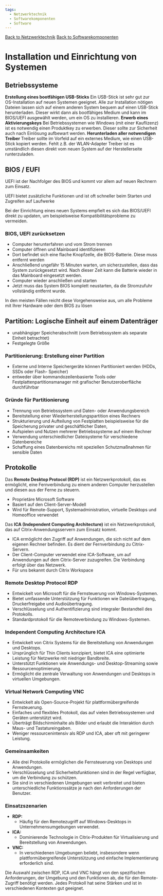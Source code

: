 ```yaml
---
tags:
  - Netzwerktechnik
  - Softwarekomponenten
  - Software
---
```

[Back to Netzwerktechnik](Uebersicht%20der%20Netzwerktechnik%20Themen.md)
[Back to Softwarekomponenten](Uebersicht%20der%20Softwarekomponenten%20Themen.md)
# Installation und Einrichtung von Systemen
## Betriebssysteme
**Erstellung eines bootfähigen USB-Sticks**
Ein USB-Stick ist sehr gut zur OS-Installation auf neuen Systemen geeignet. Alle zur Installation nötigen Dateien lassen sich auf einem anderen System bequem auf einen USB-Stick herunterladen. Dieser wirkt dann als bootfähiges Medium und kann im BIOS/UEFI ausgewählt werden, um ein OS zu installieren.
**Erwerb eines Aktivierungskeys**
Bei Betriebssystemen wie Windows (mit einer Kauflizenz) ist es notwendig einen Produktkey zu erwerben. Dieser sollte zur Sicherheit auch nach Einlösung aufbewart werden.
**Herunterladen aller notwendigen Treiber**
Treiber sollte im Vorfeld auf ein externes Medium, wie einen USB-Stick kopiert werden. Fehlt z.B. der WLAN-Adapter Treiber ist es umständlich diesen direkt vom neuen System auf der Herstellerseite runterzuladen.

## BIOS / EUFI
UEFI ist der Nachfolger des BIOS und kommt vor allem auf neuen Rechnern zum Einsatz.

UEFI bietet zusätzliche Funktionen und ist oft schneller beim Starten und Zugreifen auf Laufwerke

Bei der Einrichtung eines neuen Systems empfielt es sich das BIOS/UEFI direkt zu updaten, um beispielsweise Kompatibilitätsprobleme zu vermeiden.

### BIOS, UEFI zurücksetzen
- Computer herunterfahren und vom Strom trennen
- Computer öffnen und Mainboard identifizieren
- Dort befindet sich eine flache Knopfzelle, die BIOS-Batterie. Diese muss entfernt werden
- Anschließend ungefähr 15 Minuten warten, um sicherzustellen, dass das System zurückgesetzt wird. Nach dieser Zeit kann die Batterie wieder in das Mainboard eingesetzt werden.
- Computer wieder anschließen und starten
- Jetzt muss das System BIOS komplett neustarten, da die Stromzufuhr vollständig entfernt wurde.

In den meisten Fällen reicht diese Vorgehensweise aus, um alle Probleme mit Ihrer Hardware oder dem BIOS zu lösen

## Partition: Logische Einheit auf einem Datenträger
- unabhängiger Speicherabschnitt (vom Betriebssystem als separate Einheit betrachtet)
- Festgelegte Größe

### Partitionierung: Erstellung einer Partition
- Externe und Interne Speichergeräte können Partitioniert werden (HDDs, SSDs oder Flash- Speicher)
- entweder über kommandozeilenbasierte Tools oder Festplattenpartitionsmanager mit grafischer Benutzeroberfläche durchführbar

### Gründe für Partitionierung
- Trennung von Betriebssystem und Daten- oder Anwendungsbereich
- Bereitstellung einer Wiederherstellungspartition eines Rechners
- Strukturierung und Aufteilung von Festplatten beispielsweise für die Speicherung privater und geschäftlicher Daten,
- Aufspielen und Nutzen mehrerer Betriebssysteme auf einem Rechner
- Verwendung unterschiedlicher Dateisysteme für verschiedene Datenbereiche
- Schaffung eines Datenbereichs mit speziellen Schutzmaßnahmen für sensible Daten

## Protokolle
Das **Remote Desktop Protocol (RDP)** ist ein Netzwerkprotokoll, das es ermöglicht, eine Fernverbindung zu einem anderen Computer herzustellen und diesen aus der Ferne zu steuern.

- Proprietäre Microsoft Software
- Basiert auf den Client-Server-Modell
- Wird für Remote-Support, Systemadministration, virtuelle Desktops und Homeoffice verwendet

Das **ICA (Independent Computing Architecture)** ist ein Netzwerkprotokoll, das auf Citrix-Anwendungsservern zum Einsatz kommt.

- ICA ermöglicht den Zugriff auf Anwendungen, die sich nicht auf dem eigenen Rechner befinden. Es dient der Fernverbindung zu Citrix-Servern.
- Der Client-Computer verwendet eine ICA-Software, um auf Anwendungen auf dem Citrix-Server zuzugreifen. Die Verbindung erfolgt über das Netzwerk.
- Für uns bekannt durch Citrix Workspace

### Remote Desktop Protocol RDP
- Entwickelt von Microsoft für die Fernsteuerung von Windows-Systemen.
- Bietet umfassende Unterstützung für Funktionen wie Dateiübertragung, Druckerfreigabe und Audioübertragung.
- Verschlüsselung und Authentifizierung sind integraler Bestandteil des Protokolls.
- Standardprotokoll für die Remoteverbindung zu Windows-Systemen.

### Independent Computing Architecture ICA
- Entwickelt von Citrix Systems für die Bereitstellung von Anwendungen und Desktops.
- Ursprünglich für Thin Clients konzipiert, bietet ICA eine optimierte Leistung für Netzwerke mit niedriger Bandbreite.
- Unterstützt Funktionen wie Anwendungs- und Desktop-Streaming sowie Ressourcenoptimierung.
- Ermöglicht die zentrale Verwaltung von Anwendungen und Desktops in virtuellen Umgebungen.

### Virtual Network Computing VNC
- Entwickelt als Open-Source-Projekt für plattformübergreifende Fernsteuerung.
- Einfaches und flexibles Protokoll, das auf vielen Betriebssystemen und Geräten unterstützt wird.
- Überträgt Bildschirminhalte als Bilder und erlaubt die Interaktion durch Maus- und Tastatureingaben.
- Weniger ressourcenintensiv als RDP und ICA, aber oft mit geringerer Leistung.

### Gemeinsamkeiten
- Alle drei Protokolle ermöglichen die Fernsteuerung von Desktops und Anwendungen.
- Verschlüsselung und Sicherheitsfunktionen sind in der Regel verfügbar, um die Verbindung zu schützen.
- Sie sind in verschiedenen Umgebungen weit verbreitet und bieten unterschiedliche Funktionssätze je nach den Anforderungen der Benutzer.

### Einsatzszenarien
- **RDP:**
	- Häufig für den Remotezugriff auf Windows-Desktops in Unternehmensumgebungen verwendet.
- **ICA:**
	- Dominierende Technologie in Citrix-Produkten für Virtualisierung und Bereitstellung von Anwendungen.
- **VNC:**
	- In verschiedenen Umgebungen beliebt, insbesondere wenn plattformübergreifende Unterstützung und einfache Implementierung erforderlich sind.

Die Auswahl zwischen RDP, ICA und VNC hängt von den spezifischen Anforderungen, der Umgebung und den Funktionen ab, die für den Remote-Zugriff benötigt werden. Jedes Protokoll hat seine Stärken und ist in verschiedenen Kontexten gut geeignet.